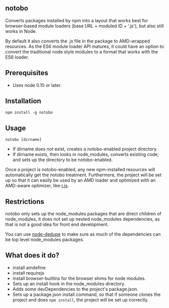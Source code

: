 ## notobo

Converts packages installed by npm into a layout that works best for
browser-based module loaders (base URL + moduled ID + '.js'), but also still
works in Node.

By default it also converts the .js file in the package to AMD-wrapped
resources. As the ES6 module loader API matures, it could have an option to
convert the traditional node style modules to a format that works with the ES6
loader.

## Prerequisites

* Uses node 0.10 or later.

## Installation

    npm install -g notobo

## Usage

    notobo [dirname]

* If dirname does not exist, creates a notobo-enabled project directory.
* If dirname exists, then looks in node_modules, converts existing code, and
sets up the directory to be notobo-enabled.

Once a project is notobo-enabled, any new npm-installed resources will
automatically get the notobo treatment. Furthermore, the project will be set
up so that it can easily be used by an AMD loader and optimized with an
AMD-aware optimizer, like [r.js](http://requirejs.org/docs/optimization.html).

## Restrictions

notobo only sets up the node_modules packages that are direct children of
node_modules, it does not set up nested node_modules dependencies, as that
is not a good idea for front end development.

You can use [node-dedupe]() to make sure as much of the dependencies can
be top level node_modules packages.

## What does it do?

* install amdefine
* install requirejs
* install browser-builtins for the browser shims for node modules.
* Sets up an install hook in the node_modules directory.
* Adds some devDependencies to the project's package.json.
* Sets up a package.json install command, so that if someone clones the project
and does `npm install`, the project will be set up correctly.